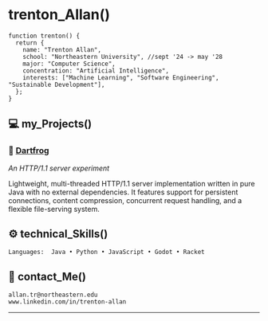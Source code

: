 # trenton_Allan()

```
function trenton() {
  return {
    name: "Trenton Allan",
    school: "Northeastern University", //sept '24 -> may '28
    major: "Computer Science",
    concentration: "Artificial Intelligence",
    interests: ["Machine Learning", "Software Engineering", "Sustainable Development"],
  };
}
```

## 💻 my_Projects()

### 🐸 [Dartfrog]([https://github.com/trentonallan/http-server-java/blob/333c0f852de37e0d3fc9ec056c8526ec3eb3d7ef/README.md])
*An HTTP/1.1 server experiment*

Lightweight, multi-threaded HTTP/1.1 server implementation written in pure Java with no external dependencies. It features support for persistent connections, content compression, concurrent request handling, and a flexible file-serving system.

## ⚙️ technical_Skills()

```
Languages:  Java • Python • JavaScript • Godot • Racket
```

## 👋 contact_Me()

```
allan.tr@northeastern.edu
www.linkedin.com/in/trenton-allan
```

---
